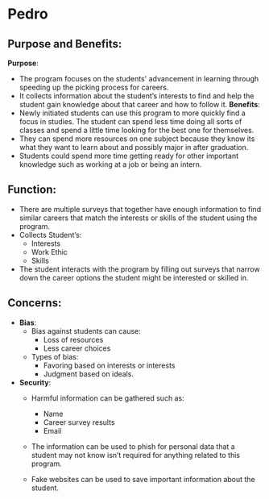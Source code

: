 # Pedro

## Purpose and Benefits:
**Purpose**:
- The program focuses on the students' advancement in learning through speeding up the picking process for careers.
- It collects information about the student’s interests to find and help the student gain knowledge about that career and how to follow it.
**Benefits**:
- Newly initiated students can use this program to more quickly find a focus in studies. The student can spend less time doing all sorts of classes and spend a little time looking for the best one for themselves.
- They can spend more resources on one subject because they know its what they want to learn about and possibly major in after graduation. 
- Students could spend more time getting ready for other important knowledge such as working at a job or being an intern.

## Function:
- There are multiple surveys that together have enough information to find similar careers that match the interests or skills of the student using the program.
- Collects Student’s:
    - Interests
    - Work Ethic
    - Skills
- The student interacts with the program by filling out surveys that narrow down the career options the student might be interested or skilled in. 


## Concerns:
- **Bias**:
    - Bias against students can cause:
        - Loss of resources
        - Less career choices
    - Types of bias:
        - Favoring based on interests or interests
        - Judgment based on ideals.
- **Security**:
    - Harmful information can be gathered such as:
        - Name
        - Career survey results
        - Email

    - The information can be used to phish for personal data that a student may not know isn’t required for anything related to this program.
    - Fake websites can be used to save important information about the student.
